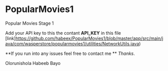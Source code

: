 # PopularMovies1
Popular Movies Stage 1

Add your API key to this the contant **API_KEY** in this file [link]https://github.com/habeex/PopularMovies1/blob/master/app/src/main/java/com/wasperstore/popularmovies1/utilities/NetworkUtils.java)

**If you run into any issues feel free to contact me ** *Thanks*.

Olorunishola Habeeb Bayo
